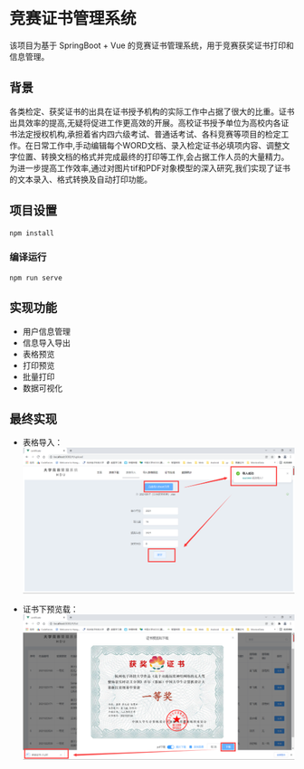 # 竞赛证书管理系统
该项目为基于 SpringBoot + Vue 的竞赛证书管理系统，用于竞赛获奖证书打印和信息管理。

## 背景
各类检定、获奖证书的出具在证书授予机构的实际工作中占据了很大的比重。证书出具效率的提高,无疑将促进工作更高效的开展。高校证书授予单位为高校内各证书法定授权机构,承担着省内四六级考试、普通话考试、各科竞赛等项目的检定工作。在日常工作中,手动编辑每个WORD文档、录入检定证书必填项内容、调整文字位置、转换文档的格式并完成最终的打印等工作,会占据工作人员的大量精力。为进一步提高工作效率,通过对图片tif和PDF对象模型的深入研究,我们实现了证书的文本录入、格式转换及自动打印功能。

## 项目设置
```
npm install
```

### 编译运行
```
npm run serve
```

## 实现功能
- 用户信息管理
- 信息导入导出
- 表格预览
- 打印预览
- 批量打印
- 数据可视化

## 最终实现
- 表格导入：
![image](https://raw.githubusercontent.com/cyyyy-y/certificate_fronted/main/src/assets/show/show2.png)

- 证书下预览载：
![image](https://raw.githubusercontent.com/cyyyy-y/certificate_fronted/main/src/assets/show/show4.png)